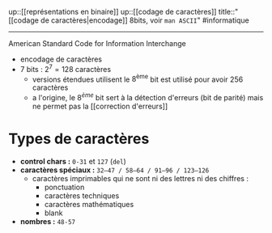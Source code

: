 up::[[représentations en binaire]]
up::[[codage de caractères]]
title::"[[codage de caractères|encodage]] 8bits, voir `man ASCII`"
#informatique

---
American Standard Code for Information Interchange

 - encodage de caractères
 - $7$ bits : $2^7 = 128$ caractères
     - versions étendues utilisent le $8^\text{ème}$ bit est utilisé pour avoir $256$ caractères
     - a l'origine, le $8^{ème}$ bit sert à la détection d'erreurs (bit de parité) mais ne permet pas la [[correction d'erreurs]]


# Types de caractères
 - **control chars :** `0-31` et `127` (`del`)
 - **caractères spéciaux :** `32–47 / 58–64 / 91–96 / 123–126`
     - caractères imprimables qui ne sont ni des lettres ni des chiffres :
         - ponctuation
         - caractères techniques
         - caractères mathématiques
         - blank
 - **nombres :** `48-57`
